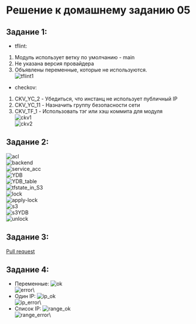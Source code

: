 # Решение к домашнему заданию 05

## Задание 1:

- tflint:

1. Модуль использует ветку по умолчанию - main
2. Не указана версия провайдера
3. Объявлены переменные, которые не используются.\
   ![tflint1](./screenshots-05/1.1-tflint.png)

- checkov:

1. CKV_YC_2 - Убедиться, что инстанц не использует публичный IP
2. CKV_YC_11 - Назначить группу безопасности сети
3. CKV_TF_1 - Использовать тэг или хэш коммита для модуля\
   ![ckv1](./screenshots-05/1.2.1-chekov.png)\
   ![ckv2](./screenshots-05/1.2.2-chekov.png)

## Задание 2:

![acl](./screenshots-05/acl.png)\
![backend](./screenshots-05/backend.png)\
![service_acc](./screenshots-05/service_account.png)\
![YDB](./screenshots-05/YDB.png)\
![YDB_table](./screenshots-05/YDB_table.png)\
![tfstate_in_S3](./screenshots-05/tfstate_in_s3.png)\
![lock](./screenshots-05/2.tfstate-lock.png)\
![apply-lock](./screenshots-05/2.tfstate-apply-lock.png)\
![s3](./screenshots-05/2.tfstate-s3.png)\
![s3YDB](./screenshots-05/2.tfstate-s3-YDB.png)\
![unlock](./screenshots-05/2.tfstate-unlock.png)

## Задание 3:

[Pull request](https://github.com/ValentinStupa/homeWorks/pull/1)

## Задание 4:

- Переменные:
  ![ok](./screenshots-05/4.-validate-ok.png)\
  ![error](./screenshots-05/4.-validate-error.png)\
- Один IP:
  ![ip_ok](./screenshots-05/4.-validate-IP-ok.png)\
  ![ip_error](./screenshots-05/4.-validate-IP-error.png)\
- Список IP:
  ![range_ok](./screenshots-05/4.-validate-range-IP-ok.png)\
  ![range_error](./screenshots-05/4.-validate-range-IP-error.png)\
